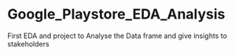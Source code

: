 # Google_Playstore_EDA_Analysis
First EDA and project to Analyse the Data frame and give insights to stakeholders
